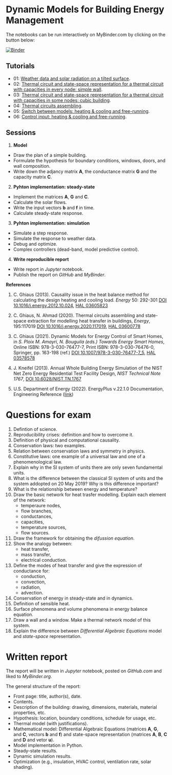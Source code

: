 # Dynamic Models for Building Energy Management

The notebooks can be run interactively on MyBinder.com by clicking on the button below:

[![Binder](https://mybinder.org/badge_logo.svg)](https://mybinder.org/v2/gh/cghiaus/dm4bem/HEAD)

## Tutorials
- 01: [Weather data and solar radiation on a tilted surface](0101WeatherData.ipynb).
- 02: [Thermal circuit and state-space representation for a thermal circuit with capacities in every node: simple wall](02SimpleWall.ipynb).
- 03: [Thermal circuit and state-space representation for a thermal circuit with capacities in some nodes: cubic building](03CubeFB.ipynb).
- 04: [Thermal circuits assembling](04AssemblingTC.ipynb).
- 05: [Switch between models: heating & cooling and free-running](05SwitchModels.ipynb).
- 06: [Control input: heating & cooling and free-running](06Control_Input.ipynb).

## Sessions
1. **Model**
 - Draw the plan of a simple building.
 - Formulate the hypothesis for boundary conditions, windows, doors, and wall composition.
 - Write down the adjancy matrix **A**, the conductance matrix **G** and the capacity matrix **C**.
2. **Pyhton implementation: steady-state**
 - Implement the matrices **A**, **G** and **C**.
 - Calculate the solar flows.
 - Write the input vectors **b** and **f** in time.
 - Calculate steady-state response.
3. **Pyhton implementation: simulation**
 - Simulate a step response.
 - Simulate the response to weather data.
 - Debug and optimize.
 - Complex controllers (dead-band, model predictive control).
4. **Write reproducible report**
 - Write report in *Jupyter* notebook.
 - Publish the report on *GitHub* and *MyBinder*.

**References**

1. C. Ghiaus (2013). Causality issue in the heat balance method for calculating the design heating and cooling load. *Energy* 50: 292-301
[DOI 10.1016/j.energy.2012.10.024](http://dx.doi.org/10.1016/j.energy.2012.10.024), [HAL 03605823]( https://hal.archives-ouvertes.fr/hal-03605823/document)

2. C. Ghiaus, N. Ahmad (2020). Thermal circuits assembling and state-space extraction for modelling heat transfer in buildings, *Energy*, 195:117019
[DOI 10.1016/j.energy.2020.117019](https://doi.org/10.1016/j.energy.2020.117019), [HAL 03600778](https://hal.archives-ouvertes.fr/hal-03600778/document)

3. C. Ghiaus (2021). Dynamic Models for Energy Control of Smart Homes, in *S. Ploix M. Amayri, N. Bouguila (eds.) Towards Energy Smart Homes*, Online ISBN: 978-3-030-76477-7, Print ISBN: 978-3-030-76476-0, Springer, pp. 163-198 (ref.)
[DOI 10.1007/978-3-030-76477-7_5](https://doi.org/10.1007/978-3-030-76477-7_5), [HAL 03578578](https://hal.archives-ouvertes.fr/hal-03578578/document)

4. J. Kneifel (2013). Annual Whole Building Energy Simulation of the NIST Net Zero Energy Residential Test Facility Design, *NIST Technical Note 1767*, [DOI 10.6028/NIST.TN.1767](https://doi.org/10.6028/NIST.TN.1767)

5. U.S. Department of Energy (2022). EnergyPlus v.22.1.0 Documentation, Engineering Reference ([link](https://energyplus.net/assets/nrel_custom/pdfs/pdfs_v22.1.0/EngineeringReference.pdf))

# Questions for exam
1. Defintion of science.
2. Reproducibility crises: definition and how to overcome it.
3. Definition of physical and computational causality.
4. Conservation laws: two examples.
5. Relation between conservation laws and symmetry in physics.
6. Constitutive laws: one example of a universal law and one of a phenomenological law.
7. Explain why in the SI system of units there are only seven fundamental units.
8. What is the difference between the classical SI system of units and the system addopted on 20 May 2019? Why is this difference important?
9. What is the relationship between energy and temperature?
10. Draw the basic network for heat trasfer modelling. Explain each element of the network:
    - temperaure nodes,
    - flow branches,
    - conductances,
    - capacities,
    - temperature sources,
    - flow sources.
11. Draw the framework for obtaining the *difussion equation*.
12. Show the analogy between:
    - heat transfer,
    - mass transfer,
    - electrical conduction.
13. Define the modes of heat transfer and give the expression of conductance for:
    - conduction,
    - convection,
    - radiation,
    - advection.
14. Conservation of energy in steady-state and in dynamics.
15. Definition of sensible heat.
16. Surface phenomena and volume phenomena in energy balance equation.
17. Draw a wall and a window. Make a thermal network model of this system.
18. Explain the difference between *Differential Algebraic Equations* model and *state-space* representation.

# Written report
The report will be written in *Jupyter* notebook, posted on *GitHub.com* and liked to *MyBinder.org*.

The general structure of the report:
- Front page: title, author(s), date.
- Contents.
- Description of the building: drawing, dimensions, materials, material properties, etc.
- Hypothesis: location, boundary conditions, schedule for usage, etc.
- Thermal model (with justifications).
- Mathematical model: Differential Algebraic Equations (matrices **A**, **G**, and **C**, vectors **b** and **f**) and state-space representation (matrices **A**, **B**, **C** and **D** and vetor **u**).
- Model implementation in Python.
- Steady-state results.
- Dynamic simulation results.
- Optimization (e.g., insulation, HVAC control, ventilation rate, solar shading).
